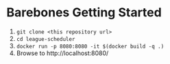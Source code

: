 # Barebones Getting Started

1. `git clone <this repository url>`
2. `cd league-scheduler`
3. `docker run -p 8080:8080 -it $(docker build -q .)`
4. Browse to http://localhost:8080/